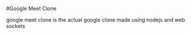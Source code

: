 #Google Meet Clone 

google meet clone is the actual google clone made using nodejs and web sockets
